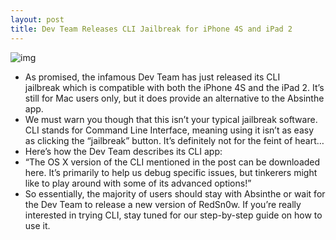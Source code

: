 ```yaml
---
layout: post
title: Dev Team Releases CLI Jailbreak for iPhone 4S and iPad 2
---
```

![img](http://media.idownloadblog.com/wp-content/uploads/2012/01/cli-ss-e1327097494376.png)
* As promised, the infamous Dev Team has just released its CLI jailbreak which is compatible with both the iPhone 4S and the iPad 2. It’s still for Mac users only, but it does provide an alternative to the Absinthe app.
* We must warn you though that this isn’t your typical jailbreak software. CLI stands for Command Line Interface, meaning using it isn’t as easy as clicking the “jailbreak” button. It’s definitely not for the feint of heart…
* Here’s how the Dev Team describes its CLI app:
* “The OS X version of the CLI mentioned in the post can be downloaded here. It’s primarily to help us debug specific issues, but tinkerers might like to play around with some of its advanced options!”
* So essentially, the majority of users should stay with Absinthe or wait for the Dev Team to release a new version of RedSn0w. If you’re really interested in trying CLI, stay tuned for our step-by-step guide on how to use it.

